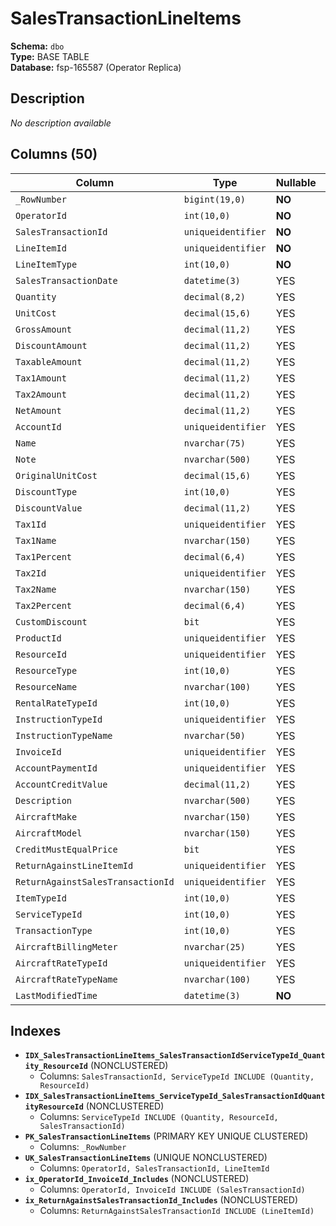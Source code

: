 # SalesTransactionLineItems

**Schema:** `dbo`  
**Type:** BASE TABLE  
**Database:** fsp-165587 (Operator Replica)

## Description

*No description available*

## Columns (50)

| Column | Type | Nullable | Default | Keys | Description |
|--------|------|----------|---------|------|-------------|
| `_RowNumber` | `bigint(19,0)` | **NO** | `-` | PK | - |
| `OperatorId` | `int(10,0)` | **NO** | `-` | - | - |
| `SalesTransactionId` | `uniqueidentifier` | **NO** | `-` | - | - |
| `LineItemId` | `uniqueidentifier` | **NO** | `-` | - | - |
| `LineItemType` | `int(10,0)` | **NO** | `-` | - | - |
| `SalesTransactionDate` | `datetime(3)` | YES | `-` | - | - |
| `Quantity` | `decimal(8,2)` | YES | `-` | - | - |
| `UnitCost` | `decimal(15,6)` | YES | `-` | - | - |
| `GrossAmount` | `decimal(11,2)` | YES | `-` | - | - |
| `DiscountAmount` | `decimal(11,2)` | YES | `-` | - | - |
| `TaxableAmount` | `decimal(11,2)` | YES | `-` | - | - |
| `Tax1Amount` | `decimal(11,2)` | YES | `-` | - | - |
| `Tax2Amount` | `decimal(11,2)` | YES | `-` | - | - |
| `NetAmount` | `decimal(11,2)` | YES | `-` | - | - |
| `AccountId` | `uniqueidentifier` | YES | `-` | - | - |
| `Name` | `nvarchar(75)` | YES | `-` | - | - |
| `Note` | `nvarchar(500)` | YES | `-` | - | - |
| `OriginalUnitCost` | `decimal(15,6)` | YES | `-` | - | - |
| `DiscountType` | `int(10,0)` | YES | `-` | - | - |
| `DiscountValue` | `decimal(11,2)` | YES | `-` | - | - |
| `Tax1Id` | `uniqueidentifier` | YES | `-` | - | - |
| `Tax1Name` | `nvarchar(150)` | YES | `-` | - | - |
| `Tax1Percent` | `decimal(6,4)` | YES | `-` | - | - |
| `Tax2Id` | `uniqueidentifier` | YES | `-` | - | - |
| `Tax2Name` | `nvarchar(150)` | YES | `-` | - | - |
| `Tax2Percent` | `decimal(6,4)` | YES | `-` | - | - |
| `CustomDiscount` | `bit` | YES | `-` | - | - |
| `ProductId` | `uniqueidentifier` | YES | `-` | - | - |
| `ResourceId` | `uniqueidentifier` | YES | `-` | - | - |
| `ResourceType` | `int(10,0)` | YES | `-` | - | - |
| `ResourceName` | `nvarchar(100)` | YES | `-` | - | - |
| `RentalRateTypeId` | `int(10,0)` | YES | `-` | - | - |
| `InstructionTypeId` | `uniqueidentifier` | YES | `-` | - | - |
| `InstructionTypeName` | `nvarchar(50)` | YES | `-` | - | - |
| `InvoiceId` | `uniqueidentifier` | YES | `-` | - | - |
| `AccountPaymentId` | `uniqueidentifier` | YES | `-` | - | - |
| `AccountCreditValue` | `decimal(11,2)` | YES | `-` | - | - |
| `Description` | `nvarchar(500)` | YES | `-` | - | - |
| `AircraftMake` | `nvarchar(150)` | YES | `-` | - | - |
| `AircraftModel` | `nvarchar(150)` | YES | `-` | - | - |
| `CreditMustEqualPrice` | `bit` | YES | `-` | - | - |
| `ReturnAgainstLineItemId` | `uniqueidentifier` | YES | `-` | - | - |
| `ReturnAgainstSalesTransactionId` | `uniqueidentifier` | YES | `-` | - | - |
| `ItemTypeId` | `int(10,0)` | YES | `-` | - | - |
| `ServiceTypeId` | `int(10,0)` | YES | `-` | - | - |
| `TransactionType` | `int(10,0)` | YES | `-` | - | - |
| `AircraftBillingMeter` | `nvarchar(25)` | YES | `-` | - | - |
| `AircraftRateTypeId` | `uniqueidentifier` | YES | `-` | - | - |
| `AircraftRateTypeName` | `nvarchar(100)` | YES | `-` | - | - |
| `LastModifiedTime` | `datetime(3)` | **NO** | `-` | - | - |

## Indexes

- **`IDX_SalesTransactionLineItems_SalesTransactionIdServiceTypeId_Quantity_ResourceId`** (NONCLUSTERED)
  - Columns: `SalesTransactionId, ServiceTypeId INCLUDE (Quantity, ResourceId)`
- **`IDX_SalesTransactionLineItems_ServiceTypeId_SalesTransactionIdQuantityResourceId`** (NONCLUSTERED)
  - Columns: `ServiceTypeId INCLUDE (Quantity, ResourceId, SalesTransactionId)`
- **`PK_SalesTransactionLineItems`** (PRIMARY KEY UNIQUE CLUSTERED)
  - Columns: `_RowNumber`
- **`UK_SalesTransactionLineItems`** (UNIQUE NONCLUSTERED)
  - Columns: `OperatorId, SalesTransactionId, LineItemId`
- **`ix_OperatorId_InvoiceId_Includes`** (NONCLUSTERED)
  - Columns: `OperatorId, InvoiceId INCLUDE (SalesTransactionId)`
- **`ix_ReturnAgainstSalesTransactionId_Includes`** (NONCLUSTERED)
  - Columns: `ReturnAgainstSalesTransactionId INCLUDE (LineItemId)`

